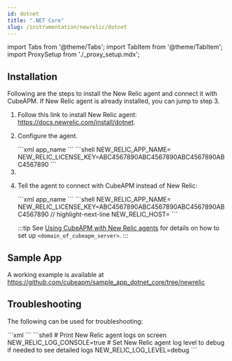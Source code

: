 ```yaml
---
id: dotnet
title: ".NET Core"
slug: /instrumentation/newrelic/dotnet
---
```


import Tabs from '@theme/Tabs';
import TabItem from '@theme/TabItem';
import ProxySetup from './\_proxy_setup.mdx';

## Installation

Following are the steps to install the New Relic agent and connect it with CubeAPM. If New Relic agent is already installed, you can jump to step 3.

1. Follow this link to install New Relic agent: https://docs.newrelic.com/install/dotnet.

1. Configure the agent.

   <Tabs>
      <TabItem value="file" label="newrelic.config">
         ```xml
         <configuration xmlns="urn:newrelic-config" agentEnabled="true">
            <service licenseKey="ABC4567890ABC4567890ABC4567890ABC4567890" />
            <application>
                <name>app_name</name>
            </application>
         </configuration>
         ```
      </TabItem>
      <TabItem value="env" label="Environment Variables">
         ```shell
         NEW_RELIC_APP_NAME=<app_name>
         NEW_RELIC_LICENSE_KEY=ABC4567890ABC4567890ABC4567890ABC4567890 
         ```
      </TabItem>
   </Tabs>

1. <ProxySetup />

1. Tell the agent to connect with CubeAPM instead of New Relic:

   <Tabs>
      <TabItem value="file" label="newrelic.config">
         ```xml
         <configuration xmlns="urn:newrelic-config" agentEnabled="true">
            <service 
               licenseKey="ABC4567890ABC4567890ABC4567890ABC4567890" 
               // highlight-start
               host="<cubeapm-newrelic.yourdomain.com>" 
               // highlight-end 
            />
            <application>
                <name>app_name</name>
            </application>
        </configuration>
         ```
      </TabItem>
      <TabItem value="env" label="Environment Variables">
         ```shell
         NEW_RELIC_APP_NAME=<app_name>
         NEW_RELIC_LICENSE_KEY=ABC4567890ABC4567890ABC4567890ABC4567890
         // highlight-next-line
         NEW_RELIC_HOST=<domain_of_cubeapm_server>
         ```
      </TabItem>
   </Tabs>

   :::tip
   See [Using CubeAPM with New Relic agents](newrelic.md) for details on how to set up `<domain_of_cubeapm_server>`.
   :::

## Sample App

A working example is available at https://github.com/cubeapm/sample_app_dotnet_core/tree/newrelic

## Troubleshooting

The following can be used for troubleshooting:

<Tabs>
   <TabItem value="file" label="newrelic.config">
      ```xml
      <configuration xmlns="urn:newrelic-config" agentEnabled="true">
         <log level="debug" console="true" />
      </configuration>
      ```
   </TabItem>
   <TabItem value="env" label="Environment Variables">
      ```shell
      # Print New Relic agent logs on screen
      NEW_RELIC_LOG_CONSOLE=true
      # Set New Relic agent log level to debug if needed to see detailed logs
      NEW_RELIC_LOG_LEVEL=debug
      ```
   </TabItem>
</Tabs>
